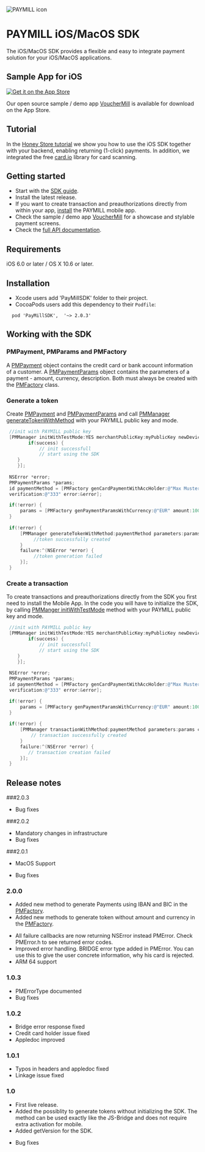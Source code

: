 ![PAYMILL icon](https://static.paymill.com/r/335f99eb3914d517bf392beb1adaf7cccef786b6/img/logo-download_Light.png)
# PAYMILL iOS/MacOS SDK

The iOS/MacOS SDK provides a flexible and easy to integrate payment solution for your iOS/MacOS applications.

## Sample App for iOS


<a href="https://itunes.apple.com/us/app/vouchermill/id757789501">
  <img alt="Get it on the App Store"
       src="https://devimages.apple.com.edgekey.net/app-store/marketing/guidelines/images/app-store-icon.png" />
</a>

Our open source sample / demo app [VoucherMill](/samples/vouchermill) is available for download on the App Store. 

## Tutorial

In the [Honey Store tutorial](https://github.com/paymill/paymill-example-ios-parse-honeystore) we show you how to use the iOS SDK together with your backend, enabling returning (1-click) payments. In addition, we integrated the free [card.io](https://www.card.io/) library for card scanning.

## Getting started

- Start with the [SDK guide](https://www.paymill.com/en-gb/documentation-3/reference/mobile-sdk/).
- Install the latest release.
- If you want to create transaction and preauthorizations directly from within your app, [install](https://paymill.com/mobile-app-install/) the PAYMILL mobile app.
- Check the sample / demo app [VoucherMill](/samples/vouchermill) for a showcase and stylable payment screens.
- Check the [full API documentation](http://paymill.github.io/paymill-ios/docs/sdk/).

## Requirements

iOS 6.0 or later / OS X 10.6 or later.

## Installation

- Xcode users add 'PayMillSDK' folder to their project.
- CocoaPods  users add this dependency to their `Podfile`:
```
  pod 'PayMillSDK',  '~> 2.0.3'
```

## Working with the SDK

### PMPayment, PMParams and PMFactory


A [PMPayment](http://paymill.github.io/paymill-ios/docs/sdk/Classes/PMPayment.html) object contains the credit card or bank account information of a customer. A [PMPaymentParams](http://paymill.github.io/paymill-ios/docs/sdk/Classes/PMPaymentParams.html) object contains the parameters of a payment - amount, currency, description. Both must always be created with the [PMFactory](http://paymill.github.io/paymill-ios/docs/sdk/Classes/PMFactory.html) class.

### Generate a token

Create [PMPayment](http://paymill.github.io/paymill-ios/docs/sdk/Classes/PMPayment.html)  and [PMPaymentParams](http://paymill.github.io/paymill-ios/docs/sdk/Classes/PMPaymentParams.html) and call [PMManager generateTokenWithMethod](http://paymill.github.io/paymill-ios/docs/sdk/Classes/PMManager.html#//api/name/generateTokenWithPublicKey:testMode:method:parameters:success:failure:) with your PAYMILL public key and mode.

```objective-c
 //init with PAYMILL public key  
 [PMManager initWithTestMode:YES merchantPublicKey:myPublicKey newDeviceId:nil init:^(BOOL success, NSError *error) {  
        if(success) {  
            // init successfull   
            // start using the SDK  
    }  
    }];
    
 NSError *error;  
 PMPaymentParams *params;  
 id paymentMethod = [PMFactory genCardPaymentWithAccHolder:@"Max Musterman" cardNumber:@"4711100000000000" expiryMonth:@"12" expiryYear:@"2014"  
 verification:@"333" error:&error];  

 if(!error) {  
     params = [PMFactory genPaymentParamsWithCurrency:@"EUR" amount:100 description:@"Description" error:&error];  
 }
 
 if(!error) {  
     [PMManager generateTokenWithMethod:paymentMethod parameters:params success:^(NSString *token) {  
          //token successfully created  
     }  
     failure:^(NSError *error) {  
          //token generation failed       
     }];  
 }   

```
### Create a transaction

To create transactions and preauthorizations directly from the SDK you first need to install the Mobile App. In the code you will have to initialize the SDK, by calling [PMManger initWithTestMode](http://paymill.github.io/paymill-ios/docs/sdk/Classes/PMManager.html#//api/name/initWithTestMode:merchantPublicKey:newDeviceId:init:) method with your PAYMILL public key and mode.

```objective-c
 //init with PAYMILL public key  
 [PMManager initWithTestMode:YES merchantPublicKey:myPublicKey newDeviceId:nil init:^(BOOL success, NSError *error) {  
        if(success) {  
            // init successfull   
            // start using the SDK  
    }  
    }];
    
 NSError *error;  
 PMPaymentParams *params;  
 id paymentMethod = [PMFactory genCardPaymentWithAccHolder:@"Max Musterman" cardNumber:@"4711100000000000" expiryMonth:@"12" expiryYear:@"2014"  
 verification:@"333" error:&error];  

 if(!error) {  
     params = [PMFactory genPaymentParamsWithCurrency:@"EUR" amount:100 description:@"Description" error:&error];  
 }
 
 if(!error) {  
     [PMManager transactionWithMethod:paymentMethod parameters:params consumable:TRUE success:^(PMTransaction *transaction) {  
         // transaction successfully created  
     }  
     failure:^(NSError *error) {  
        // transaction creation failed  
     }];  
 }     

```


## Release notes

###2.0.3
* Bug fixes

###2.0.2
* Mandatory changes in infrastructure
* Bug fixes

###2.0.1
+ MacOS Support
* Bug fixes

### 2.0.0
+ Added new method to generate Payments using IBAN and BIC in the [PMFactory](http://paymill.github.io/paymill-ios/docs/sdk/Classes/PMFactory.html).
+ Added new methods to generate token without amount and currency in the
[PMFactory](http://paymill.github.io/paymill-ios/docs/sdk/Classes/PMManager.html).
* All failure callbacks are now returning NSError instead PMError. Check PMError.h to see returned error codes. 
* Improved error handling. BRIDGE error type added in PMError. You can use this to give the user concrete information, why his card is rejected.
* ARM 64 support

### 1.0.3

* PMErrorType documented
* Bug fixes

### 1.0.2

* Bridge error response fixed
* Credit card holder issue fixed
* Appledoc improved


### 1.0.1
* Typos in headers and appledoc fixed
* Linkage issue fixed

### 1.0
+ First live release.
+ Added the possiblity to generate tokens without initializing the SDK. The method can be used exactly like the JS-Bridge and does not require extra activation for mobile.
+ Added getVersion for the SDK.
* Bug fixes
